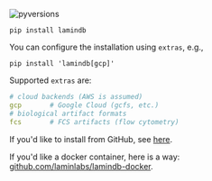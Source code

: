 ![pyversions](https://img.shields.io/pypi/pyversions/lamindb)

```shell
pip install lamindb
```

You can configure the installation using `extras`, e.g.,

```shell
pip install 'lamindb[gcp]'
```

Supported `extras` are:

```yaml
# cloud backends (AWS is assumed)
gcp       # Google Cloud (gcfs, etc.)
# biological artifact formats
fcs       # FCS artifacts (flow cytometry)
```

If you'd like to install from GitHub, see [here](https://github.com/laminlabs/lamindb/blob/main/README.md).

If you'd like a docker container, here is a way: [github.com/laminlabs/lamindb-docker](https://github.com/laminlabs/lamindb-docker).
